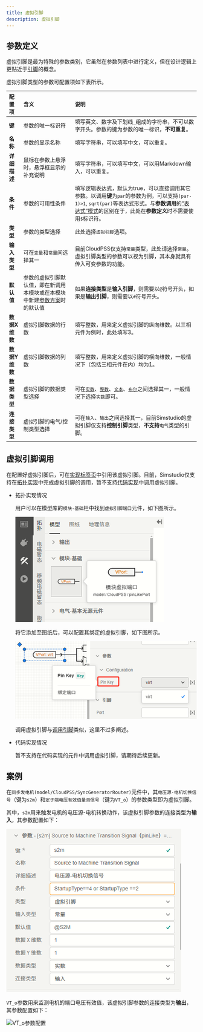```yaml
---
title: 虚拟引脚
description: 虚拟引脚
---
```


## 参数定义

虚拟引脚是最为特殊的参数类别，它虽然在参数列表中进行定义，但在设计逻辑上更贴近于[引脚](../../20-define-module-pin-list/index.md)的概念。

虚拟引脚类型的参数可配置项如下表所示。

| 配置项 | 含义 | 说明 |
| :--- | :--- | :--- | 
| **键** | 参数的唯一标识符 | 填写英文、数字及下划线```_```组成的字符串，不可以数字开头。参数的键为参数的唯一标识，**不可重复**。 | 
| **名称** | 参数的显示名称 | 填写字符串，可以填写中文，可以重复。 | 
| **详细描述** | 鼠标在参数上悬浮时，悬浮框显示的补充说明 | 填写字符串，可以填写中文，可以用Markdown输入，可以重复。 |
| **条件** | 参数的可用性条件 | 填写逻辑表达式，默认为true，可以直接调用其它参数。以调用**键**为```par```的参数为例，可以支持``` (par-1)>1 ```, ```sqrt(par)```等表达式形式。与**参数调用**的[“表达式”模式](../../../10-params-variables-pins/index.md#表达式模式)的区别在于，此处在**参数定义**时不需要使用```$```标识符。 |
| **类型** | 参数的类型选择 | 此处选择```虚拟引脚```选项。 |
| **输入类型** | 可在```变量```和```常量```间选择其一 | 目前CloudPSS仅支持```常量```类型，此处请选择```常量```。虚拟引脚类型的参数可以视为引脚，其本身就具有传入可变参数的功能。 |
| **默认值** | 参数的虚拟引脚默认值，即在新调用本模块或在本模块中新建[参数方案](../../../30-param-config/index.md)时的默认值 | 如果**连接类型**是**输入引脚**，则需要以```@```符号开头，如果是**输出引脚**，则需要以```#```符号开头。 |
| **数据X维数** | 虚拟引脚数据的行数 | 填写整数，用来定义虚拟引脚的纵向维数。以三相元件为例时，此处填写3。 |
| **数据Y维数** | 虚拟引脚数据的列数 | 填写整数，用来定义虚拟引脚的横向维数，一般情况下（包括三相元件在内）均为1。 |
| **数据类型** | 虚拟引脚的数据类型选择 | 可在[```实数```](#实数)、[```整数```](#整数)、[```文本```](#文本)、[```布尔```](#布尔)之间选择其一，一般情况下选择```实数```即可。|
| **连接类型** | 虚拟引脚的电气/控制类型选择 | 可在```输入```、```输出```之间选择其一，目前Simstudio的虚拟引脚仅支持**控制引脚**类型，**不支持**```电气```类型的引脚。|

## 虚拟引脚调用

在配置好虚拟引脚后，可在[实现标签页](../../../../40-workbench/20-function-zone/30-design-tab/index.md)中引用该虚拟引脚。目前，Simstudio仅支持在[拓扑实现](../../../../40-workbench/20-function-zone/30-design-tab/index.md#拓扑实现界面默认界面)中完成虚拟引脚的调用，暂不支持[代码实现](../../../../40-workbench/20-function-zone/30-design-tab/index.md#代码实现界面)中调用虚拟引脚。

- 拓扑实现情况

    用户可以在模型库的```模块-基础```栏中找到```虚拟引脚端口```元件，如下图所示。

    ![虚拟引脚端口](image.png)

    将它添加至图纸后，可以配置其绑定的虚拟引脚，如下图所示。

    ![绑定虚拟引脚](image-1.png)

    调用虚拟引脚与[调用引脚](../../20-define-module-pin-list/index.md#拓扑实现)类似，这里不过多阐述。

- 代码实现情况

    暂不支持在代码实现的元件中调用虚拟引脚，请期待后续更新。


## 案例

在```同步发电机(model/CloudPSS/SyncGeneratorRouter)```元件中，其```电压源-电机切换信号```（键为```s2m```）和```定子端电压有效值量测信号```（键为```VT_o```）的参数类型即为虚拟引脚。

其中，```s2m```用来触发电机的电压源-电机转换动作，该虚拟引脚参数的连接类型为**输入**，其参数配置如下：

![s2m参数配置](image-2.png)

```VT_o```参数用来监测电机的端口电压有效值，该虚拟引脚参数的连接类型为**输出**，其参数配置如下：

![VT_o参数配置](image-3.png)
